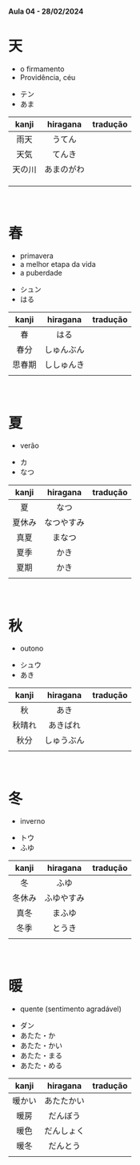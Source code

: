 #### Aula 04 - 28/02/2024


# 天
<ul><li>o firmamento</li><li>Providência, céu</li></ul>

<ul><li>テン</li><li>あま</li></ul>

| kanji | hiragana | tradução |
|:---:|:---:|:---:|
| 雨天 | うてん |  |
| 天気 | てんき |  |
| 天の川 | あまのがわ |  |
|  |  |  |
|  |  |  |
|  |  |  |

<br>


# 春
<ul><li>primavera</li><li>a melhor etapa da vida</li><li>a puberdade</li></ul>

<ul><li>シュン</li><li>はる</li></ul>

| kanji | hiragana | tradução |
|:---:|:---:|:---:|
| 春 | はる |  |
| 春分 | しゅんぶん |  |
| 思春期 | ししゅんき |  |
|  |  |  |

<br>


# 夏
- verão

<ul><li>カ</li><li>なつ</li></ul>

| kanji | hiragana | tradução |
|:---:|:---:|:---:|
| 夏 | なつ |  |
| 夏休み | なつやすみ |  |
| 真夏 | まなつ |  |
| 夏季 | かき |  |
| 夏期 | かき |  |
|  |  |  |

<br>


# 秋
- outono

<ul><li>シュウ</li><li>あき</li></ul>

| kanji | hiragana | tradução |
|:---:|:---:|:---:|
| 秋 | あき |  |
| 秋晴れ | あきばれ |  |
| 秋分 | しゅうぶん |  |
|  |  |  |

<br>


# 冬
- inverno

<ul><li>トウ</li><li>ふゆ</li></ul>

| kanji | hiragana | tradução |
|:---:|:---:|:---:|
| 冬 | ふゆ |  |
| 冬休み | ふゆやすみ |  |
| 真冬 | まふゆ |  |
| 冬季 | とうき |  |
|  |  |  |

<br>


# 暖
- quente (sentimento agradável)

<ul><li>ダン</li><li>あたた・か</li><li>あたた・かい</li><li>あたた・まる</li><li>あたた・める</li></ul>

| kanji | hiragana | tradução |
|:---:|:---:|:---:|
| 暖かい | あたたかい |  |
| 暖房 | だんぼう |  |
| 暖色 | だんしょく |  |
| 暖冬 | だんとう |  |
|  |  |  |